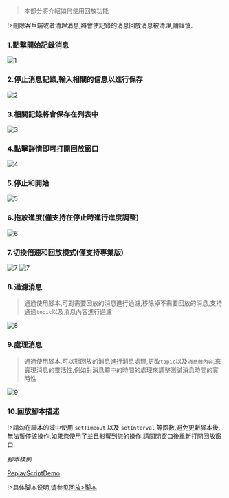 > 本部分將介紹如何使用回放功能

!>刪除客戶端或者清理消息,將會使記錄的消息回放消息被清理,請謹慎.

### 1.點擊開始記錄消息

![1](_media/usage/1.jpg ":size=300")

### 2.停止消息記錄,輸入相關的信息以進行保存

![2](_media/usage/2.jpg ":size=600")

### 3.相關記錄將會保存在列表中

![3](_media/usage/3.jpg ":size=600")

### 4.點擊詳情即可打開回放窗口

![4](_media/usage/4.jpg ":size=600")

### 5.停止和開始

![5](_media/usage/5.jpg ":size=600")

### 6.拖放進度(僅支持在停止時進行進度調整)

![6](_media/usage/6.jpg ":size=600")

### 7.切換倍速和回放模式(僅支持專業版)

![7](_media/usage/7.jpg ":size=600")
![7](_media/usage/8.jpg ":size=600")

### 8.過濾消息

> 通過使用腳本,可對需要回放的消息進行過濾,移除掉不需要回放的消息,支持通過`topic`以及消息內容進行過濾

![8](_media/usage/9.jpg ":size=600")

### 9.處理消息

> 通過使用腳本,可以對回放的消息進行消息處理,更改`topic`以及`消息體內容`,來實現消息的靈活性,例如對消息體中的時間的處理來調整測試消息時間的實時性

![9](_media/usage/10.jpg ":size=600")

### 10.回放腳本描述

!>請勿在腳本的域中使用 `setTimeout` 以及 `setInterval` 等函數,避免更新腳本後,無法暫停該操作,如果您使用了並且影響到您的操作,請關閉窗口後重新打開回放窗口.

_腳本樣例_

[ReplayScriptDemo](../../common/replay/demo-script.md ":include")

!>具体脚本说明,请参见[回放>脚本](zh-cn/replay/script.md)
